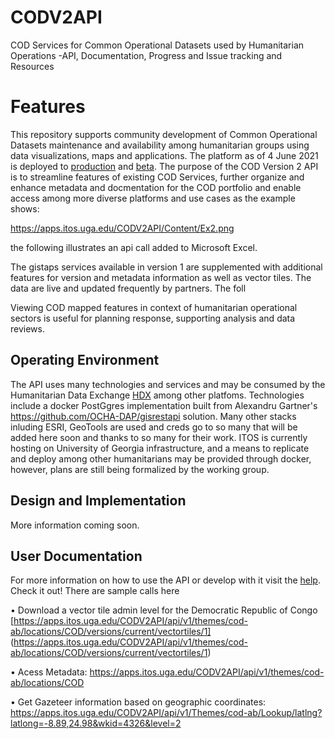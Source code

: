 # CODV2API
COD Services for Common Operational Datasets used by Humanitarian Operations -API, Documentation, Progress and Issue tracking and Resources
# Features
This repository supports community development of Common Operational Datasets maintenance and availability among humanitarian groups using data visualizations, maps and applications. The platform as of 4 June 2021 is deployed to [production](https://apps.itos.uga.edu/CODV2API) and [beta](https://beta.itos.uga.edu/). The purpose of the COD Version 2 API is to streamline features of existing COD Services, further organize and enhance metadata and docmentation for the COD portfolio and enable access among more diverse platforms and use cases as the example shows:

https://apps.itos.uga.edu/CODV2API/Content/Ex2.png

the following illustrates an api call added to Microsoft Excel.


The gistaps services available in version 1 are supplemented with additional features for version and metadata information as well as vector tiles.  The data are live and updated frequently by partners. The foll

Viewing COD mapped features in context of humanitarian operational sectors is useful for planning response, supporting analysis and data reviews.



## Operating Environment
The API uses many technologies and services and may be consumed by the Humanitarian Data Exchange [HDX](https://data.humdata.org) among other platfoms. Technologies include a docker PostGgres implementation built from Alexandru Gartner's https://github.com/OCHA-DAP/gisrestapi solution. Many other stacks inluding ESRI, GeoTools are used and creds go to so many that will be added here soon and thanks to so many for their work. ITOS is currently hosting on University of Georgia infrastructure, and a means to replicate and deploy among other humanitarians may be provided through docker, however, plans are still being formalized by the working group.

## Design and Implementation
More information coming soon.


## User Documentation
For more information on how to use the API or develop with it visit the [help](https://apps.itos.uga.edu/CODV2API/help). Check it out! There are sample calls here

•	Download a vector tile admin level for the Democratic Republic of Congo [https://apps.itos.uga.edu/CODV2API/api/v1/themes/cod-ab/locations/COD/versions/current/vectortiles/1] (https://apps.itos.uga.edu/CODV2API/api/v1/themes/cod-ab/locations/COD/versions/current/vectortiles/1)

•	Acess Metadata: https://apps.itos.uga.edu/CODV2API/api/v1/themes/cod-ab/locations/COD

•	Get Gazeteer information based on geographic coordinates: https://apps.itos.uga.edu/CODV2API/api/v1/Themes/cod-ab/Lookup/latlng?latlong=-8.89,24.98&wkid=4326&level=2


